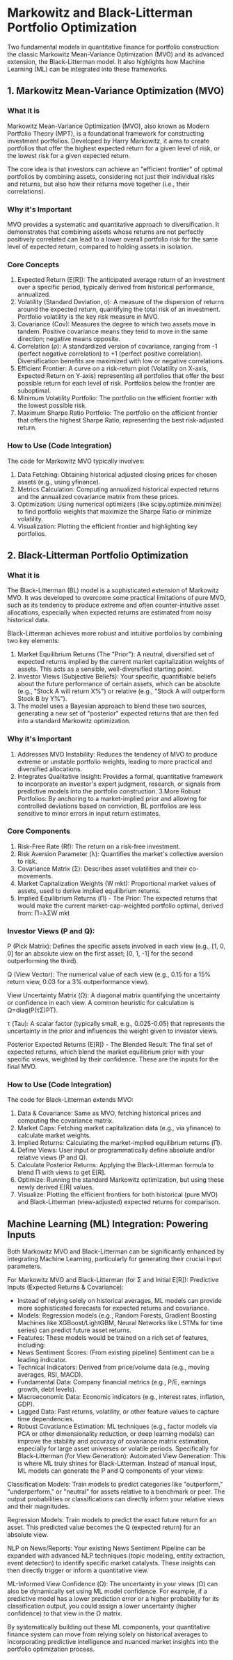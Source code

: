 # Markowitz and Black-Litterman Portfolio Optimization
Two fundamental models in quantitative finance for portfolio construction: the classic Markowitz Mean-Variance Optimization (MVO) and its advanced extension, the Black-Litterman model. It also highlights how Machine Learning (ML) can be integrated into these frameworks.

## 1. Markowitz Mean-Variance Optimization (MVO)
### What it is
Markowitz Mean-Variance Optimization (MVO), also known as Modern Portfolio Theory (MPT), is a foundational framework for constructing investment portfolios. Developed by Harry Markowitz, it aims to create portfolios that offer the highest expected return for a given level of risk, or the lowest risk for a given expected return.

The core idea is that investors can achieve an "efficient frontier" of optimal portfolios by combining assets, considering not just their individual risks and returns, but also how their returns move together (i.e., their correlations).

### Why it's Important
MVO provides a systematic and quantitative approach to diversification. It demonstrates that combining assets whose returns are not perfectly positively correlated can lead to a lower overall portfolio risk for the same level of expected return, compared to holding assets in isolation.

### Core Concepts
1. Expected Return (E[R]): The anticipated average return of an investment over a specific period, typically derived from historical performance, annualized.
2. Volatility (Standard Deviation, σ): A measure of the dispersion of returns around the expected return, quantifying the total risk of an investment. Portfolio volatility is the key risk measure in MVO.
3. Covariance (Cov): Measures the degree to which two assets move in tandem. Positive covariance means they tend to move in the same direction; negative means opposite.
4. Correlation (ρ): A standardized version of covariance, ranging from -1 (perfect negative correlation) to +1 (perfect positive correlation). Diversification benefits are maximized with low or negative correlations.
5. Efficient Frontier: A curve on a risk-return plot (Volatility on X-axis, Expected Return on Y-axis) representing all portfolios that offer the best possible return for each level of risk. Portfolios below the frontier are suboptimal.
6. Minimum Volatility Portfolio: The portfolio on the efficient frontier with the lowest possible risk.
7. Maximum Sharpe Ratio Portfolio: The portfolio on the efficient frontier that offers the highest Sharpe Ratio, representing the best risk-adjusted return. 

### How to Use (Code Integration)
The code for Markowitz MVO typically involves:

1. Data Fetching: Obtaining historical adjusted closing prices for chosen assets (e.g., using yfinance).
2. Metrics Calculation: Computing annualized historical expected returns and the annualized covariance matrix from these prices.
3. Optimization: Using numerical optimizers (like scipy.optimize.minimize) to find portfolio weights that maximize the Sharpe Ratio or minimize volatility.
4. Visualization: Plotting the efficient frontier and highlighting key portfolios.

## 2. Black-Litterman Portfolio Optimization
### What it is
The Black-Litterman (BL) model is a sophisticated extension of Markowitz MVO. It was developed to overcome some practical limitations of pure MVO, such as its tendency to produce extreme and often counter-intuitive asset allocations, especially when expected returns are estimated from noisy historical data.

Black-Litterman achieves more robust and intuitive portfolios by combining two key elements:
1. Market Equilibrium Returns (The "Prior"): A neutral, diversified set of expected returns implied by the current market capitalization weights of assets. This acts as a sensible, well-diversified starting point.
2. Investor Views (Subjective Beliefs): Your specific, quantifiable beliefs about the future performance of certain assets, which can be absolute (e.g., "Stock A will return X%") or relative (e.g., "Stock A will outperform Stock B by Y%").
3. The model uses a Bayesian approach to blend these two sources, generating a new set of "posterior" expected returns that are then fed into a standard Markowitz optimization.

### Why it's Important
1. Addresses MVO Instability: Reduces the tendency of MVO to produce extreme or unstable portfolio weights, leading to more practical and diversified allocations.
2. Integrates Qualitative Insight: Provides a formal, quantitative framework to incorporate an investor's expert judgment, research, or signals from predictive models into the portfolio construction.
3.More Robust Portfolios: By anchoring to a market-implied prior and allowing for controlled deviations based on conviction, BL portfolios are less sensitive to minor errors in input return estimates.

### Core Components
1. Risk-Free Rate (Rf): The return on a risk-free investment.
2. Risk Aversion Parameter (λ): Quantifies the market's collective aversion to risk.
3. Covariance Matrix (Σ): Describes asset volatilities and their co-movements.
4. Market Capitalization Weights (W mkt): Proportional market values of assets, used to derive implied equilibrium returns.
5. Implied Equilibrium Returns (Π) - The Prior: The expected returns that would make the current market-cap-weighted portfolio optimal, derived from: Π=λΣW 
mkt

### Investor Views (P and Q):

P (Pick Matrix): Defines the specific assets involved in each view (e.g., [1, 0, 0] for an absolute view on the first asset; [0, 1, -1] for the second outperforming the third).

Q (View Vector): The numerical value of each view (e.g., 0.15 for a 15% return view, 0.03 for a 3% outperformance view).

View Uncertainty Matrix (Ω): A diagonal matrix quantifying the uncertainty or confidence in each view. A common heuristic for calculation is Ω=diag(P(τΣ)PT).

τ (Tau): A scalar factor (typically small, e.g., 0.025-0.05) that represents the uncertainty in the prior and influences the weight given to investor views.

Posterior Expected Returns (E[R]) - The Blended Result: The final set of expected returns, which blend the market equilibrium prior with your specific views, weighted by their confidence. These are the inputs for the final MVO.

### How to Use (Code Integration)
The code for Black-Litterman extends MVO:

1. Data & Covariance: Same as MVO, fetching historical prices and computing the covariance matrix.
2. Market Caps: Fetching market capitalization data (e.g., via yfinance) to calculate market weights.
3. Implied Returns: Calculating the market-implied equilibrium returns (Π).
4. Define Views: User input or programmatically define absolute and/or relative views (P and Q).
5. Calculate Posterior Returns: Applying the Black-Litterman formula to blend Π with views to get E[R].
6. Optimize: Running the standard Markowitz optimization, but using these newly derived E[R] values.
7. Visualize: Plotting the efficient frontiers for both historical (pure MVO) and Black-Litterman (view-adjusted) expected returns for comparison.

## Machine Learning (ML) Integration: Powering Inputs
Both Markowitz MVO and Black-Litterman can be significantly enhanced by integrating Machine Learning, particularly for generating their crucial input parameters.

For Markowitz MVO and Black-Litterman (for Σ and Initial E[R]):
Predictive Inputs (Expected Returns & Covariance):
- Instead of relying solely on historical averages, ML models can provide more sophisticated forecasts for expected returns and covariance.
- Models: Regression models (e.g., Random Forests, Gradient Boosting Machines like XGBoost/LightGBM, Neural Networks like LSTMs for time series) can predict future asset returns.
- Features: These models would be trained on a rich set of features, including:
- News Sentiment Scores: (From existing pipeline) Sentiment can be a leading indicator.
- Technical Indicators: Derived from price/volume data (e.g., moving averages, RSI, MACD).
- Fundamental Data: Company financial metrics (e.g., P/E, earnings growth, debt levels).
- Macroeconomic Data: Economic indicators (e.g., interest rates, inflation, GDP).
- Lagged Data: Past returns, volatility, or other feature values to capture time dependencies.
- Robust Covariance Estimation: ML techniques (e.g., factor models via PCA or other dimensionality reduction, or deep learning models) can improve the stability and accuracy of covariance matrix estimation, especially for large asset universes or volatile periods.
Specifically for Black-Litterman (for View Generation):
Automated View Generation: This is where ML truly shines for Black-Litterman. Instead of manual input, ML models can generate the P and Q components of your views:

Classification Models: Train models to predict categories like "outperform," "underperform," or "neutral" for assets relative to a benchmark or peer. The output probabilities or classifications can directly inform your relative views and their magnitudes.

Regression Models: Train models to predict the exact future return for an asset. This predicted value becomes the Q (expected return) for an absolute view.

NLP on News/Reports: Your existing News Sentiment Pipeline can be expanded with advanced NLP techniques (topic modeling, entity extraction, event detection) to identify specific market catalysts. These insights can then directly trigger or inform a quantitative view.

ML-Informed View Confidence (Ω): The uncertainty in your views (Ω) can also be dynamically set using ML model confidence. For example, if a predictive model has a lower prediction error or a higher probability for its classification output, you could assign a lower uncertainty (higher confidence) to that view in the Ω matrix.

By systematically building out these ML components, your quantitative finance system can move from relying solely on historical averages to incorporating predictive intelligence and nuanced market insights into the portfolio optimization process.